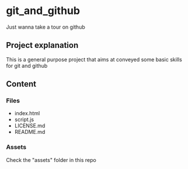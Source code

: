 # git_and_github

Just wanna take a tour on github

## Project explanation

This is a general purpose project that aims at conveyed some basic skills for git and github

## Content

### Files

- index.html
- script.js
- LICENSE.md
- README.md

### Assets

Check the "assets" folder in this repo
